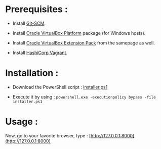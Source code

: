 Prerequisites :
===============

* Install [Git-SCM](https://git-scm.com/download/win).

* Install [Oracle VirtualBox Platform](https://www.virtualbox.org/wiki/Downloads) package (for Windows hosts).

* Install [Oracle VirtualBox Extension Pack](https://www.virtualbox.org/wiki/Downloads) from the samepage as well.

* Install [HashiCorp Vagrant](https://www.vagrantup.com/downloads.html).

Installation :
==============

* Download the PowerShell script : [installer.ps1](https://github.com/tayamino/Web-4D-QSAR/raw/master/installer.ps1)

* Execute it by using : `powershell.exe -executionpolicy bypass -file installer.ps1`

Usage :
=======

Now, go to your favorite browser, type : [http://127.0.0.1:8000](http://127.0.0.1:8000)
